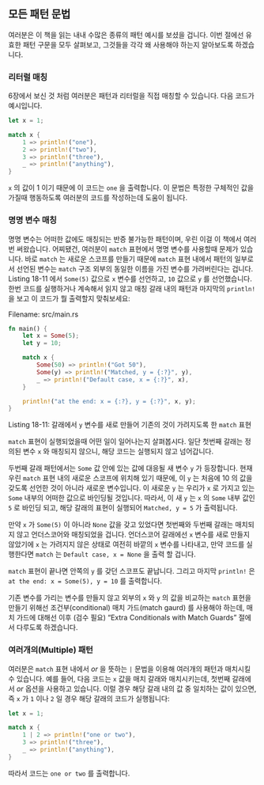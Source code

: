 ## 모든 패턴 문법

여러분은 이 책을 읽는 내내 수많은 종류의 패턴 예시를 보셨을 겁니다.
이번 절에선 유효한 패턴 구문을 모두 살펴보고,
그것들을 각각 왜 사용해야 하는지 알아보도록 하겠습니다.

### 리터럴 매칭

6장에서 보신 것 처럼 여러분은 패턴과 리터럴을 직접 매칭할 수 있습니다.
다음 코드가 예시입니다.

```rust
let x = 1;

match x {
    1 => println!("one"),
    2 => println!("two"),
    3 => println!("three"),
    _ => println!("anything"),
}
```

`x` 의 값이 1 이기 때문에 이 코드는 `one` 을 출력합니다.
이 문법은 특정한 구체적인 값을 가질때 행동하도록
여러분의 코드를 작성하는데 도움이 됩니다.

### 명명 변수 매칭

명명 변수는 어떠한 값에도 매칭되는 반증 불가능한 패턴이며,
우린 이걸 이 책에서 여러번 써왔습니다. 어찌됐건, 여러분이 `match`
표현에서 명명 변수를 사용할때 문제가 있습니다.
바로 `match` 는 새로운 스코프를 만들기 때문에 `match` 표현 내에서
패턴의 일부로서 선언된 변수는 `match` 구조 외부의 동일한 이름을 가진
변수를 가려버린다는 겁니다.
Listing 18-11 에서 `Some(5)` 값으로 `x` 변수를 선언하고, `10` 값으로
`y` 를 선언했습니다. 한번 코드를 실행하거나 계속해서 읽지 않고 매칭
갈래 내의 패턴과 마지막의 `println!` 을 보고 이 코드가 뭘 출력할지
맞춰보세요:

<span class="filename">Filename: src/main.rs</span>

```rust
fn main() {
    let x = Some(5);
    let y = 10;

    match x {
        Some(50) => println!("Got 50"),
        Some(y) => println!("Matched, y = {:?}", y),
        _ => println!("Default case, x = {:?}", x),
    }

    println!("at the end: x = {:?}, y = {:?}", x, y);
}
```

<span class="caption">Listing 18-11: 갈래에서 `y` 변수를 새로 만들어
기존의 것이 가려지도록 한 `match` 표현</span>

`match` 표현이 실행되었을때 어떤 일이 일어나는지 살펴봅시다.
일단 첫번째 갈래는 정의된 변수 `x` 와 매칭되지 않으니,
해당 코드는 실행되지 않고 넘어갑니다.

두번째 갈래 패턴에서는 `Some` 값 안에 있는 값에 대응될 새 변수 `y` 가
등장합니다. 현재 우린 `match` 표현 내의 새로운 스코프에 위치해 있기
때문에, 이 `y` 는 처음에 10 의 값을 갖도록 선언한 것이 아니라 새로운
변수입니다. 이 새로운 `y` 는 우리가 `x` 로 가지고 있는 `Some` 내부의
어떠한 값으로 바인딩될 것입니다. 따라서, 이 새 `y` 는 `x` 의 `Some` 내부
값인 `5` 로 바인딩 되고, 해당 갈래의 표현이 실행되어 `Matched, y = 5` 가
출력됩니다.

만약 `x` 가 `Some(5)` 이 아니라 `None` 값을 갖고 있었다면 첫번째와 두번째
갈래는 매치되지 않고 언더스코어와 매칭되었을 겁니다.
언더스코어 갈래에선 `x` 변수를 새로 만들지 않았기에 `x` 는
가려지지 않은 상태로 여전히 바깥의 `x` 변수를 나타내고,
만약 코드를 실행한다면 `match` 는
`Default case, x = None` 을 출력 할 겁니다.

`match` 표현이 끝나면 안쪽의 `y` 를 갖던 스코프도 끝납니다. 그리고
마지막 `println!` 은 `at the end: x = Some(5), y = 10` 를 출력합니다.

기존 변수를 가리는 변수를 만들지 않고 외부의 `x` 와 `y` 의 값을 비교하는
`match` 표현을 만들기 위해선 조건부(conditional) 매치 가드(match gaurd) 를
사용해야 하는데, 매치 가드에 대해선 이후 (검수 필요) “Extra
Conditionals with Match Guards” 절에서 다루도록 하겠습니다.

### 여러개의(Multiple) 패턴

여러분은 `match` 표현 내에서 *or* 을 뜻하는 `|` 문법을 이용해 여러개의 패턴과
매치시킬 수 있습니다. 예를 들어, 다음 코드는 `x` 값을 매치 갈래와 매치시키는데,
첫번째 갈래에서 *or* 옵션을 사용하고 있습니다. 이럴 경우 해당 갈래 내의 값 중
일치하는 값이 있으면, 즉 `x` 가 `1` 이나 `2` 일 경우 해당 갈래의 코드가
실행됩니다:

```rust
let x = 1;

match x {
    1 | 2 => println!("one or two"),
    3 => println!("three"),
    _ => println!("anything"),
}
```

따라서 코드는 `one or two` 를 출력합니다.

